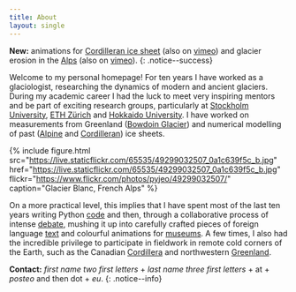 ```yaml
---
title: About
layout: single
---
```


**New:** animations for
   [Cordilleran ice sheet](/cordilleran-ice-sheet/#glacier-modelling)
   (also on [vimeo](https://vimeo.com/showcase/8003284)) and
   glacier erosion in the [Alps](/alpine-ice-sheet/#glacier-modelling)
   (also on [vimeo](https://vimeo.com/showcase/5585611)).
{: .notice--success}

Welcome to my personal homepage! For ten years I have worked as a
glaciologist, researching the dynamics of modern and ancient glaciers. During
my academic career I had the luck to meet very inspiring mentors and be part of
exciting research groups, particularly at [Stockholm University][SU], [ETH
Zürich][ETHZ] and [Hokkaido University][HU]. I have worked on measurements from
Greenland ([Bowdoin Glacier](/bowdoin-glacier/)) and numerical modelling of
past ([Alpine](/alpine-ice-sheet/) and [Cordilleran](/cordilleran-ice-sheet/))
ice sheets.

{% include figure.html
   src="https://live.staticflickr.com/65535/49299032507_0a1c639f5c_b.jpg"
   href="https://live.staticflickr.com/65535/49299032507_0a1c639f5c_b.jpg"
   flickr="https://www.flickr.com/photos/pyjeo/49299032507/"
   caption="Glacier Blanc, French Alps" %}

On a more practical level, this implies that I have spent most of the last ten
years writing Python [code](/software-data/) and then, through a collaborative
process of intense [debate](/talks-posters/), mushing it up into carefully
crafted pieces of foreign language [text](/research-papers/) and colourful
animations for [museums](/outreach/). A few times, I also had the incredible
privilege to participate in fieldwork in remote cold corners of the Earth, such
as the Canadian [Cordillera](/cordilleran-ice-sheet/) and northwestern
[Greenland](/bowdoin-glacier/#fieldwork).

**Contact:**
   *first name two first letters* +
   *last name three first letters* + at +
   *posteo* and then dot + *eu*.
{: .notice--info}

[SU]: https://www.natgeo.su.se/english/
[ETHZ]: https://vaw.ethz.ch/en/research/glaciology.html
[HU]: https://www.arc.hokudai.ac.jp/en/
